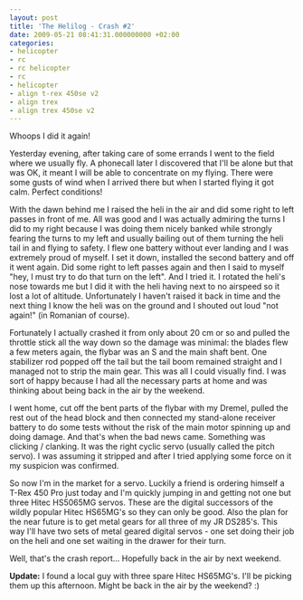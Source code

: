 ```yaml
---
layout: post
title: 'The Helilog - Crash #2'
date: 2009-05-21 08:41:31.000000000 +02:00
categories:
- helicopter
- rc
- rc helicopter
- rc
- helicopter
- align t-rex 450se v2
- align trex
- align trex 450se v2
---
```

Whoops I did it again!

Yesterday evening, after taking care of some errands I went to the field where we usually fly. A phonecall later I discovered that I'll be alone but that was OK, it meant I will be able to concentrate on my flying. There were some gusts of wind when I arrived there but when I started flying it got calm. Perfect conditions!

With the dawn behind me I raised the heli in the air and did some right to left passes in front of me. All was good and I was actually admiring the turns I did to my right because I was doing them nicely banked while strongly fearing the turns to my left and usually bailing out of them turning the heli tail in and flying to safety. I flew one battery without ever landing and I was extremely proud of myself. I set it down, installed the second battery and off it went again. Did some right to left passes again and then I said to myself "hey, I must try to do that turn on the left". And I tried it. I rotated the heli's nose towards me but I did it with the heli having next to no airspeed so it lost a lot of altitude. Unfortunately I haven't raised it back in time and the next thing I know the heli was on the ground and I shouted out loud "not again!" (in Romanian of course).

Fortunately I actually crashed it from only about 20 cm or so and pulled the throttle stick all the way down so the damage was minimal: the blades flew a few meters again, the flybar was an S and the main shaft bent. One stabilizer rod popped off the tail but the tail boom remained straight and I managed not to strip the main gear. This was all I could visually find. I was sort of happy because I had all the necessary parts at home and was thinking about being back in the air by the weekend.

I went home, cut off the bent parts of the flybar with my Dremel, pulled the rest out of the head block and then connected my stand-alone receiver battery to do some tests without the risk of the main motor spinning up and doing damage. And that's when the bad news came. Something was clicking / clanking. It was the right cyclic servo (usually called the pitch servo). I was assuming it stripped and after I tried applying some force on it my suspicion was confirmed.

So now I'm in the market for a servo. Luckily a friend is ordering himself a T-Rex 450 Pro just today and I'm quickly jumping in and getting not one but three Hitec HS5065MG servos. These are the digital successors of the wildly popular Hitec HS65MG's so they can only be good. Also the plan for the near future is to get metal gears for all three of my JR DS285's. This way I'll have two sets of metal geared digital servos - one set doing their job on the heli and one set waiting in the drawer for their turn.

Well, that's the crash report... Hopefully back in the air by next weekend.

<strong>Update:</strong> I found a local guy with three spare Hitec HS65MG's. I'll be picking them up this afternoon. Might be back in the air by the weekend? :)
